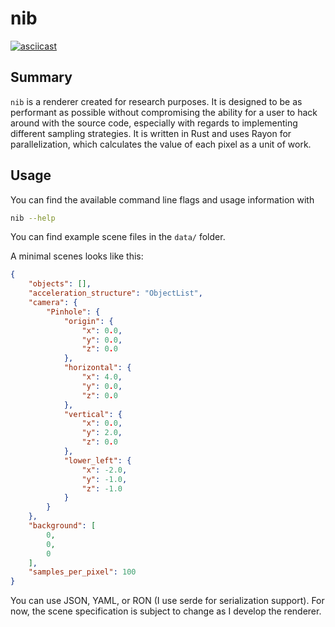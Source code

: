 # nib

[![asciicast](https://asciinema.org/a/g7uq7pnr4FrXGdBBMkpgeV8IZ.svg)](https://asciinema.org/a/g7uq7pnr4FrXGdBBMkpgeV8IZ)

## Summary

`nib` is a renderer created for research purposes. It is designed to be as
performant as possible without compromising the ability for a user to hack
around with the source code, especially with regards to implementing different
sampling strategies. It is written in Rust and uses Rayon for parallelization,
which calculates the value of each pixel as a unit of work.

## Usage

You can find the available command line flags and usage information with

```sh
nib --help
```

You can find example scene files in the `data/` folder.

A minimal scenes looks like this:

```json
{
    "objects": [],
    "acceleration_structure": "ObjectList",
    "camera": {
        "Pinhole": {
            "origin": {
                "x": 0.0,
                "y": 0.0,
                "z": 0.0
            },
            "horizontal": {
                "x": 4.0,
                "y": 0.0,
                "z": 0.0
            },
            "vertical": {
                "x": 0.0,
                "y": 2.0,
                "z": 0.0
            },
            "lower_left": {
                "x": -2.0,
                "y": -1.0,
                "z": -1.0
            }
        }
    },
    "background": [
        0,
        0,
        0
    ],
    "samples_per_pixel": 100
}
```

You can use JSON, YAML, or RON (I use serde for serialization support). For
now, the scene specification is subject to change as I develop the renderer.
